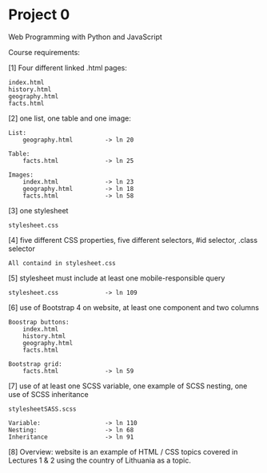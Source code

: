 # Project 0

Web Programming with Python and JavaScript

Course requirements:

[1] Four different linked .html pages:

    index.html
    history.html
    geography.html
    facts.html

[2] one list, one table and one image:

    List: 
        geography.html         -> ln 20
    
    Table: 
        facts.html             -> ln 25    
    
    Images:     
        index.html             -> ln 23 
        geography.html         -> ln 18
        facts.html             -> ln 58

[3] one stylesheet

    stylesheet.css

[4] five different CSS properties, five different selectors, #id selector, .class selector

    All containd in stylesheet.css

[5] stylesheet must include at least one mobile-responsible query

    stylesheet.css             -> ln 109

[6] use of Bootstrap 4 on website, at least one component and two columns

    Boostrap buttons:
        index.html
        history.html
        geography.html
        facts.html

    Bootstrap grid:
        facts.html             -> ln 59

[7] use of at least one SCSS variable, one example of SCSS nesting, one use of SCSS inheritance

    stylesheetSASS.scss

    Variable:                  -> ln 110
    Nesting:                   -> ln 68
    Inheritance                -> ln 91

[8] Overview: website is an example of HTML / CSS topics covered in Lectures 1 & 2 using the country of Lithuania as a topic.